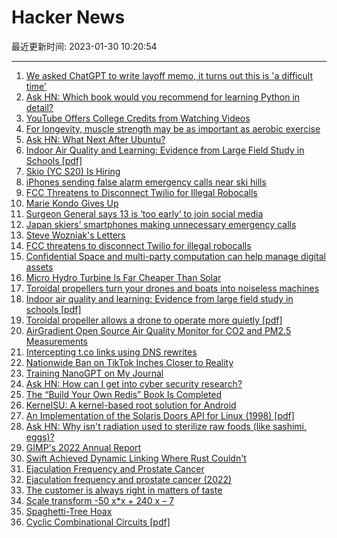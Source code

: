 # Hacker News

最近更新时间: 2023-01-30 10:20:54

--- 
1. [We asked ChatGPT to write layoff memo, it turns out this is 'a difficult time'](https://www.businessinsider.com/ai-chatbot-openai-chatgpt-layoff-memo-amazon-google-meta-2023-1) 
2. [Ask HN: Which book would you recommend for learning Python in detail?](https://news.ycombinator.com/item?id=34569425) 
3. [YouTube Offers College Credits from Watching Videos](https://blog.youtube/news-and-events/higher-education-on-youtube-study-hall/) 
4. [For longevity, muscle strength may be as important as aerobic exercise](https://www.washingtonpost.com/wellness/2023/01/29/strength-training-all-ages/) 
5. [Ask HN: What Next After Ubuntu?](https://news.ycombinator.com/item?id=34570047) 
6. [Indoor Air Quality and Learning: Evidence from Large Field Study in Schools [pdf]](https://papers.ssrn.com/sol3/papers.cfm?abstract_id=4296077) 
7. [Skio (YC S20) Is Hiring](https://skio.com/careers/) 
8. [iPhones sending false alarm emergency calls near ski hills](https://japannews.yomiuri.co.jp/society/general-news/20230129-87465/) 
9. [FCC Threatens to Disconnect Twilio for Illegal Robocalls](https://commsrisk.com/fcc-threatens-to-disconnect-twilio-for-illegal-robocalls/) 
10. [Marie Kondo Gives Up](https://gizmodo.com/marie-kondo-minimalist-house-cleaning-sparks-joy-1850041011) 
11. [Surgeon General says 13 is ‘too early’ to join social media](https://www.cnn.com/2023/01/29/health/surgeon-general-social-media/index.html) 
12. [Japan skiers’ smartphones making unnecessary emergency calls](https://japannews.yomiuri.co.jp/society/general-news/20230129-87465/) 
13. [Steve Wozniak's Letters](http://mhpo.woz.com/letters/) 
14. [FCC threatens to disconnect Twilio for illegal robocalls](https://commsrisk.com/fcc-threatens-to-disconnect-twilio-for-illegal-robocalls/) 
15. [Confidential Space and multi-party computation can help manage digital assets](https://cloud.google.com/blog/products/identity-security/how-confidential-space-and-mpc-can-help-secure-digital-assets/) 
16. [Micro Hydro Turbine Is Far Cheaper Than Solar](https://www.youtube.com/watch?v=Nc2vTM7KMC0) 
17. [Toroidal propellers turn your drones and boats into noiseless machines](https://www.designboom.com/technology/toroidal-propellers-quiet-efficient-alternatives-aerial-marine-sectors-01-27-2023/) 
18. [Indoor air quality and learning: Evidence from large field study in schools [pdf]](https://papers.ssrn.com/sol3/papers.cfm?abstract_id=4296077) 
19. [Toroidal propeller allows a drone to operate more quietly [pdf]](https://www.ll.mit.edu/sites/default/files/other/doc/2022-09/TVO_Technology_Highlight_41_Toroidal_Propeller.pdf) 
20. [AirGradient Open Source Air Quality Monitor for CO2 and PM2.5 Measurements](https://www.airgradient.com/open-airgradient/instructions/diy-pro-v37/) 
21. [Intercepting t.co links using DNS rewrites](https://djharper.dev/post/2023/01/29/intercepting-t.co-links-using-dns-rewrites/) 
22. [Nationwide Ban on TikTok Inches Closer to Reality](https://gizmodo.com/tiktok-china-byte-dance-ban-viral-videos-privacy-1850034366) 
23. [Training NanoGPT on My Journal](https://hut.pm/nanogpt.html) 
24. [Ask HN: How can I get into cyber security research?](https://news.ycombinator.com/item?id=34572912) 
25. [The “Build Your Own Redis” Book Is Completed](https://build-your-own.org/blog/20230127_byor/) 
26. [KernelSU: A kernel-based root solution for Android](https://kernelsu.org/) 
27. [An Implementation of the Solaris Doors API for Linux (1998) [pdf]](http://www.rampant.org/doors/linux-doors.pdf) 
28. [Ask HN: Why isn't radiation used to sterilize raw foods (like sashimi, eggs)?](https://news.ycombinator.com/item?id=34573675) 
29. [GIMP's 2022 Annual Report](https://www.gimp.org/news/2023/01/29/2022-annual-report/) 
30. [Swift Achieved Dynamic Linking Where Rust Couldn't](https://faultlore.com/blah/swift-abi/) 
31. [Ejaculation Frequency and Prostate Cancer](https://www.health.harvard.edu/mens-health/ejaculation_frequency_and_prostate_cancer) 
32. [Ejaculation frequency and prostate cancer (2022)](https://www.health.harvard.edu/mens-health/ejaculation_frequency_and_prostate_cancer) 
33. [The customer is always right in matters of taste](https://www.mickmel.com/the-customer-is-always-right-in-matters-of-taste/) 
34. [Scale transform -50 x*x + 240 x – 7](https://statmodeling.stat.columbia.edu/2023/01/29/you-wish-youre-first-to-invent-this-scale-transform-50-xx-240-x-7/) 
35. [Spaghetti-Tree Hoax](https://en.wikipedia.org/wiki/Spaghetti-tree_hoax) 
36. [Cyclic Combinational Circuits [pdf]](http://www.mriedel.ece.umn.edu/wiki/images/7/7a/Riedel_Cyclic_Combinational_Circuits.pdf) 
